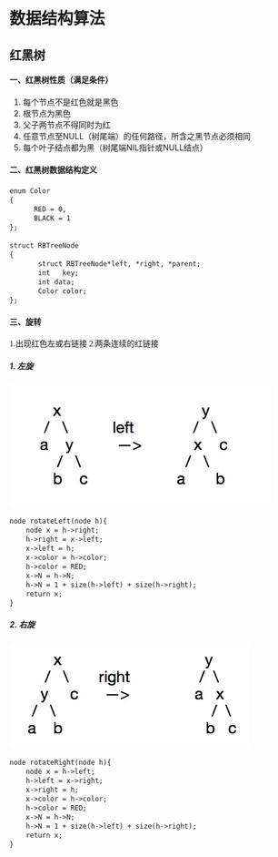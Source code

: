 
# 数据结构算法

## 红黑树

#### 一、红黑树性质（满足条件）<br>
1. 每个节点不是红色就是黑色 <br>
2. 根节点为黑色 <br>
3. 父子两节点不得同时为红 <br>
4. 任意节点至NULL（树尾端）的任何路径，所含之黑节点必须相同 <br>
5. 每个叶子结点都为黑（树尾端NIL指针或NULL结点）

#### 二、红黑树数据结构定义<br>
	 
	enum Color  
	{  
	      RED = 0,  
	      BLACK = 1  
	};  
	  
	struct RBTreeNode  
	{  
	       struct RBTreeNode*left, *right, *parent;  
	       int   key;  
	       int data;  
	       Color color;  
	};  

#### 三、旋转 <br>
<font face="menlo"> 1.出现红色左或右链接 2.两条连续的红链接 </font><br>
##### 1. 左旋
![Alt text](left.jpg)

    node rotateLeft(node h){
        node x = h->right;
        h->right = x->left;
        x->left = h;
        x->color = h->color;
        h->color = RED;
        x->N = h->N;
        h->N = 1 + size(h->left) + size(h->right);
        return x;
    }


##### 2. 右旋
![Alt text](right.jpg)

    node rotateRight(node h){
        node x = h->left;
        h->left = x->right;
        x->right = h;
        x->color = h->color;
        h->color = RED;
        x->N = h->N;
        h->N = 1 + size(h->left) + size(h->right);
        return x;
    }
